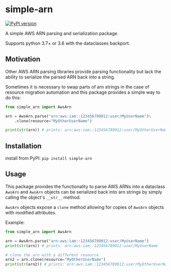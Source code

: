 # simple-arn

[![PyPI version](https://badge.fury.io/py/simple-arn.svg)](https://badge.fury.io/py/simple-arn)

A simple AWS ARN parsing and serialization package.

Supports python 3.7+ or 3.6 with the dataclasses backport.

## Motivation

Other AWS ARN parsing libraries provide parsing functionality but
lack the ability to serialize the parsed ARN back into a string.

Sometimes it is necessary to swap parts of arn strings in the case of 
resource migration automation and this package provides a simple way to do this:

```python
from simple_arn import AwsArn

arn = AwsArn.parse("arn:aws:iam::123456789012:user/MyUserName")\
    .clone(resource="MyOtherUserName")

print(str(arn)) # prints: arn:aws:iam::123456789012:user/MyOtherUserName
```

## Installation
install from PyPI: `pip install simple-arn`

## Usage

This package provides the functionality to parse AWS ARNs into a dataclass `AwsArn`
and `AwsArn` objects can be serialized back into arn strings by simply calling the 
object's `__str__` method.

`AwsArn` objects expose a `clone` method allowing for copies of `AwsArn` objects
with modified attributes.

Example:
```python
from simple_arn import AwsArn

arn = AwsArn.parse("arn:aws:iam::123456789012:user/MyUserName")
print(str(arn)) # prints: arn:aws:iam::123456789012:user/MyUserName

# clone the arn with a different resource
arn2 = arn.clone(resource="MyOtherUserName")
print(str(arn2)) # prints: arn:aws:iam::123456789012:user/MyOtherUserName
```
